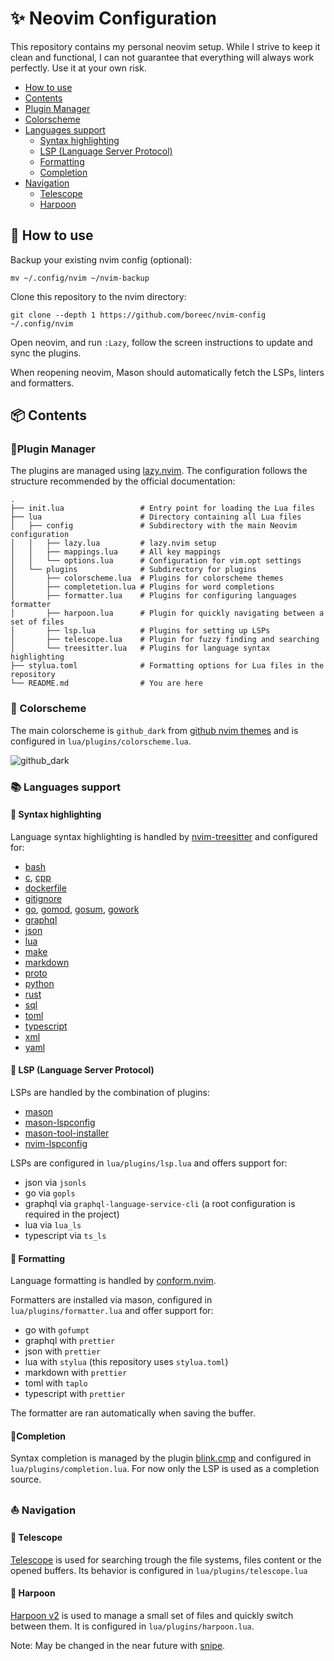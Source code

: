 # ✨ Neovim Configuration

This repository contains my personal neovim setup. While I strive to keep it
clean and functional, I can not guarantee that everything will always work
perfectly. Use it at your own risk.

- [How to use](#🚀-how-to-use)
- [Contents](#📦-contents)
- [Plugin Manager](#🔌plugin-manager)
- [Colorscheme](#🎨-colorscheme)
- [Languages support](#📚-languages-support)
  - [Syntax highlighting](#🔦-syntax-highlighting)
  - [LSP (Language Server Protocol)](#👅-lsp-language-server-protocol)
  - [Formatting](#📏-formatting)
  - [Completion](#🧩completion)
- [Navigation](#navigation)
  - [Telescope](#🔭-telescope)
  - [Harpoon](#🔱-harpoon)

## 🚀 How to use

Backup your existing nvim config (optional):

```console
mv ~/.config/nvim ~/nvim-backup
```

Clone this repository to the nvim directory:

```console
git clone --depth 1 https://github.com/boreec/nvim-config ~/.config/nvim
```

Open neovim, and run `:Lazy`, follow the screen instructions to update and sync
the plugins.

When reopening neovim, Mason should automatically fetch the LSPs, linters and
formatters.

## 📦 Contents

### 🔌Plugin Manager

The plugins are managed using [lazy.nvim](https://github.com/folke/lazy.nvim).
The configuration follows the structure recommended by the official
documentation:

```text
.
├── init.lua                 # Entry point for loading the Lua files
├── lua                      # Directory containing all Lua files
│   ├── config               # Subdirectory with the main Neovim configuration
│   │   ├── lazy.lua         # lazy.nvim setup
│   │   ├── mappings.lua     # All key mappings
│   │   └── options.lua      # Configuration for vim.opt settings
│   └── plugins              # Subdirectory for plugins
│       ├── colorscheme.lua  # Plugins for colorscheme themes
│       ├── completetion.lua # Plugins for word completions
│       ├── formatter.lua    # Plugins for configuring languages formatter
│       ├── harpoon.lua      # Plugin for quickly navigating between a set of files
│       ├── lsp.lua          # Plugins for setting up LSPs
│       ├── telescope.lua    # Plugin for fuzzy finding and searching
│       └── treesitter.lua   # Plugins for language syntax highlighting
├── stylua.toml              # Formatting options for Lua files in the repository
└── README.md                # You are here
```

### 🎨 Colorscheme

The main colorscheme is `github_dark` from
[github nvim themes](https://github.com/projekt0n/github-nvim-theme) and is
configured in `lua/plugins/colorscheme.lua`.

![github_dark](https://github.com/projekt0n/github-nvim-theme/assets/24286590/0e6525ef-8444-4097-855c-c2a9257a6a2f)

### 📚 Languages support

#### 🔦 Syntax highlighting

Language syntax highlighting is handled by
[nvim-treesitter](https://github.com/nvim-treesitter/nvim-treesitter)
and configured for:

- [bash](https://github.com/tree-sitter/tree-sitter-bash)
- [c](https://github.com/tree-sitter/tree-sitter-c),
  [cpp](https://github.com/tree-sitter/tree-sitter-cpp)
- [dockerfile](https://github.com/camdencheek/tree-sitter-dockerfile)
- [gitignore](https://github.com/shunsambongi/tree-sitter-gitignore)
- [go](https://github.com/tree-sitter/tree-sitter-go),
  [gomod](https://github.com/camdencheek/tree-sitter-go-mod),
  [gosum](https://github.com/tree-sitter-grammars/tree-sitter-go-sum),
  [gowork](https://github.com/omertuc/tree-sitter-go-work)
- [graphql](https://github.com/bkegley/tree-sitter-graphql)
- [json](https://github.com/tree-sitter/tree-sitter-json)
- [lua](https://github.com/tree-sitter-grammars/tree-sitter-lua)
- [make](https://github.com/alemuller/tree-sitter-make)
- [markdown](https://github.com/tree-sitter-grammars/tree-sitter-markdown)
- [proto](https://github.com/treywood/tree-sitter-proto)
- [python](https://github.com/tree-sitter/tree-sitter-python)
- [rust](https://github.com/tree-sitter/tree-sitter-rust)
- [sql](https://github.com/derekstride/tree-sitter-sql)
- [toml](https://github.com/tree-sitter-grammars/tree-sitter-toml)
- [typescript](https://github.com/tree-sitter/tree-sitter-typescript)
- [xml](https://github.com/tree-sitter-grammars/tree-sitter-xml)
- [yaml](https://github.com/tree-sitter-grammars/tree-sitter-yaml)

#### 👅 LSP (Language Server Protocol)

LSPs are handled by the combination of plugins:

- [mason](https://github.com/williamboman/mason.nvim)
- [mason-lspconfig](https://github.com/williamboman/mason-lspconfig.nvim)
- [mason-tool-installer](https://github.com/WhoIsSethDaniel/mason-tool-installer.nvim)
- [nvim-lspconfig](https://github.com/neovim/nvim-lspconfig)

LSPs are configured in `lua/plugins/lsp.lua` and offers support for:

- json via `jsonls`
- go via `gopls`
- graphql via `graphql-language-service-cli` (a root configuration is required
  in the project)
- lua via `lua_ls`
- typescript via `ts_ls`

#### 📏 Formatting

Language formatting is handled by
[conform.nvim](https://github.com/stevearc/conform.nvim).

Formatters are installed via mason, configured in `lua/plugins/formatter.lua`
and offer support for:

- go with `gofumpt`
- graphql with `prettier`
- json with `prettier`
- lua with `stylua` (this repository uses `stylua.toml`)
- markdown with `prettier`
- toml with `taplo`
- typescript with `prettier`

The formatter are ran automatically when saving the buffer.

#### 🧩Completion

Syntax completion is managed by the plugin
[blink.cmp](https://github.com/saghen/blink.cmp) and configured in
`lua/plugins/completion.lua`. For now only the LSP is used as a completion
source.

### ⛵ Navigation

#### 🔭 Telescope

[Telescope](https://github.com/nvim-telescope/telescope.nvim) is used for
searching trough the file systems, files content or the opened buffers. Its
behavior is configured in `lua/plugins/telescope.lua`

#### 🔱 Harpoon

[Harpoon v2](https://github.com/ThePrimeagen/harpoon/tree/harpoon2) is used
to manage a small set of files and quickly switch between them. It is
configured in `lua/plugins/harpoon.lua`.

Note: May be changed in the near future with
[snipe](https://github.com/leath-dub/snipe.nvim).
